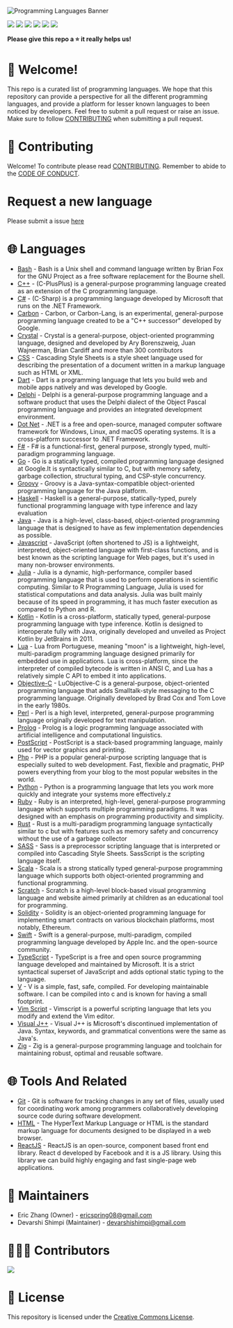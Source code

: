 ![Programming Languages Banner](https://user-images.githubusercontent.com/69996843/178092319-5dc63ad1-2fb9-4260-9e5a-eb63f79cbeb0.png)

[<img src = "https://img.shields.io/badge/license-Creative%20Commons-green"/>](./LICENSE) [<img src = "https://img.shields.io/github/forks/ericspring08/Awesome-Programming-Languages"/>](https://github.com/ericspring08/Awesome-Programming-Languages/fork) [<img src = "https://img.shields.io/github/stars/ericspring08/Awesome-Programming-Languages"/>](./LICENSE) [<img src = "https://img.shields.io/github/watchers/ericspring08/Awesome-Programming-Languages"/>](https://github.com/ericspring08/Awesome-Programming-Languages/fork) [<img src = "https://img.shields.io/github/issues-pr/ericspring08/Awesome-Programming-Languages"/>](https://github.com/ericspring08/Awesome-Programming-Languages/pulls) [<img src = "https://img.shields.io/github/issues-pr-closed-raw/ericspring08/Awesome-Programming-Languages"/>](https://github.com/ericspring08/Awesome-Programming-Languages/pulls?q=is%3Apr+is%3Aclosed)

**Please give this repo a ⭐ it really helps us!**

# 👋 Welcome!

This repo is a curated list of programming languages. We hope that this repository can provide a perspective for all the different programming languages, and provide a platform for lesser known languages to been noticed by developers. Feel free to submit a pull request or raise an issue. Make sure to follow [CONTRIBUTING](#contributing) when submitting a pull request.

# 🤝 Contributing

Welcome! To contribute please read [CONTRIBUTING](./CONTRIBUTING.md). Remember to abide to the [CODE OF CONDUCT](./CODE_OF_CONDUCT.md).

# Request a new language

Please submit a issue [here](https://github.com/ericspring08/Awesome-Programming-Languages/issues/new?assignees=ericspring08&labels=documentation&template=add-a-new-language.md&title=Add+New+Language%3A+%7BLanguage+Name%7D)

# 🌐 Languages
- [Bash](Languages/Bash.md) - Bash is a Unix shell and command language written by Brian Fox for the GNU Project as a free software replacement for the Bourne shell.
- [C++](Languages/Cplusplus.md) - (C-PlusPlus) is a general-purpose programming language created as an extension of the C programming language.
- [C#](Languages/Csharp.md) - (C-Sharp) is a programming language developed by Microsoft that runs on the .NET Framework.
- [Carbon](Languages/Carbon.md) - Carbon, or Carbon-Lang, is an experimental, general-purpose programming language created to be a "C++ successor" developed by Google.
- [Crystal](Languages/Crystal.md) - Crystal is a general-purpose, object-oriented programming language, designed and developed by Ary Borenszweig, Juan Wajnerman, Brian Cardiff and more than 300 contributors
- [CSS](Languages/CSS.md) - Cascading Style Sheets is a style sheet language used for describing the presentation of a document written in a markup language such as HTML or XML.
- [Dart](Languages/Dart.md) - Dart is a programming language that lets you build web and mobile apps natively and was developed by Google.
- [Delphi](Languages/Delphi.md) - Delphi is a general-purpose programming language and a software product that uses the Delphi dialect of the Object Pascal programming language and provides an integrated development environment.
- [Dot Net](Languages/DotNet.md) - .NET is a free and open-source, managed computer software framework for Windows, Linux, and macOS operating systems. It is a cross-platform successor to .NET Framework.
- [F#](Languages/Fsharp.md) - F# is a functional-first, general purpose, strongly typed, multi-paradigm programming language.
- [Go](Languages/Go.md) - Go is a statically typed, compiled programming language designed at Google.It is syntactically similar to C, but with memory safety, garbage collection, structural typing, and CSP-style concurrency.
- [Groovy](Languages/Groovy.md) - Groovy is a Java-syntax-compatible object-oriented programming language for the Java platform.
- [Haskell](Languages/Haskell.md) - Haskell is a general-purpose, statically-typed, purely functional programming language with type inference and lazy evaluation
- [Java](Languages/Java.md) - Java is a high-level, class-based, object-oriented programming language that is designed to have as few implementation dependencies as possible.
- [Javascript](Languages/Javascript.md) - JavaScript (often shortened to JS) is a lightweight, interpreted, object-oriented language with first-class functions, and is best known as the scripting language for Web pages, but it's used in many non-browser environments.
- [Julia](Languages/Julia.md) - Julia is a dynamic, high-performance, compiler based programming language that is used to perform operations in scientific computing. Similar to R Programming Language, Julia is used for statistical computations and data analysis. Julia was built mainly because of its speed in programming, it has much faster execution as compared to Python and R.
- [Kotlin](Languages/Kotlin.md) - Kotlin is a cross-platform, statically typed, general-purpose programming language with type inference. Kotlin is designed to interoperate fully with Java, originally developed and unveiled as Project Kotlin by JetBrains in 2011.
- [Lua](Languages/Lua.md) - Lua from Portuguese, meaning "moon" is a lightweight, high-level, multi-paradigm programming language designed primarily for embedded use in applications.
  Lua is cross-platform, since the interpreter of compiled bytecode is written in ANSI C, and Lua has a relatively simple C API to embed it into applications.
- [Objective-C](Languages/ObjectiveC.md) - LuObjective-C is a general-purpose, object-oriented programming language that adds Smalltalk-style messaging to the C programming language. Originally developed by Brad Cox and Tom Love in the early 1980s.
- [Perl](Languages/Perl.md) - Perl is a high level, interpreted, general-purpose programming language originally developed for text manipulation.
- [Prolog](Languages/Prolog.md) - Prolog is a logic programming language associated with artificial intelligence and computational linguistics.
- [PostScript](Languages/PostScript.md) - PostScript is a stack-based programming language, mainly used for vector graphics and printing.
- [Php](Languages/Php.md) - PHP is a popular general-purpose scripting language that is especially suited to web development. Fast, flexible and pragmatic, PHP powers everything from your blog to the most popular websites in the world.
- [Python](Languages/Python.md) - Python is a programming language that lets you work more quickly and integrate your systems more effectively.z
- [Ruby](Languages/Ruby.md) - Ruby is an interpreted, high-level, general-purpose programming language which supports multiple programming paradigms. It was designed with an emphasis on programming productivity and simplicity.
- [Rust](Languages/Rust.md) - Rust is a multi-paradigm programming language syntactically similar to c but with features such as memory safety and concurrency without the use of a garbage collector
- [SASS](Languages/SASS.md) - Sass is a preprocessor scripting language that is interpreted or compiled into Cascading Style Sheets. SassScript is the scripting language itself.
- [Scala](Languages/Scala.md) - Scala is a strong statically typed general-purpose programming language which supports both object-oriented programming and functional programming.
- [Scratch](Languages/Scratch.md) - Scratch is a high-level block-based visual programming language and website aimed primarily at children as an educational tool for programming.
- [Solidity](Languages/Solidity.md) - Solidity is an object-oriented programming language for implementing smart contracts on various blockchain platforms, most notably, Ethereum.
- [Swift](Languages/Swift.md) - Swift is a general-purpose, multi-paradigm, compiled programming language developed by Apple Inc. and the open-source community.
- [TypeScript](Languages/TypeScript.md) - TypeScript is a free and open source programming language developed and maintained by Microsoft. It is a strict syntactical superset of JavaScript and adds optional static typing to the language.
- [V](Languages/V.md) - V is a simple, fast, safe, compiled. For developing maintainable software. I can be compiled into c and is known for having a small footprint.
- [Vim Script](Languages/Vimscript.md) - Vimscript is a powerful scripting language that lets you modify and extend the Vim editor.
- [Visual J++](Languages/VisualJPlusPlus.md) - Visual J++ is Microsoft's discontinued implementation of Java. Syntax, keywords, and grammatical conventions were the same as Java's.
- [Zig](Languages/Zig.md) - Zig is a general-purpose programming language and toolchain for maintaining robust, optimal and reusable software.

# 🌐 Tools And Related

- [Git](Tools-And-Related/Git.md) - Git is software for tracking changes in any set of files, usually used for coordinating work among programmers collaboratively developing source code during software development.
- [HTML](Tools-And-Related/HTML.md) - The HyperText Markup Language or HTML is the standard markup language for documents designed to be displayed in a web browser.
- [ReactJS](Tools-And-Related/ReactJS.md) - ReactJS is an open-source, component based front end library. React d developed by Facebook and it is a JS library. Using this library we can build highly engaging and fast single-page web applications.

# 👷 Maintainers

- Eric Zhang (Owner) - ericspring08@gmail.com
- Devarshi Shimpi (Maintainer) - devarshishimpi@gmail.com

# 🧑‍🤝‍🧑 Contributors

<a href = "./CONTRIBUTORS.md">
<img src = "https://contrib.rocks/image?repo=ericspring08/Awesome-Programming-Languages"/>
</a>

# 🪪 License

This repository is licensed under the [Creative Commons License](./LICENSE).
